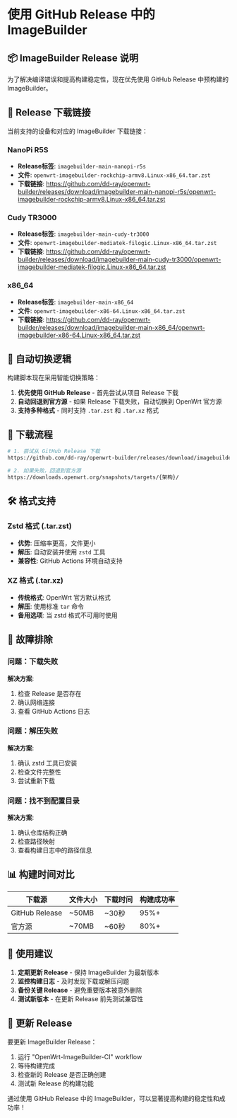 # 使用 GitHub Release 中的 ImageBuilder

## 📦 ImageBuilder Release 说明

为了解决编译错误和提高构建稳定性，现在优先使用 GitHub Release 中预构建的 ImageBuilder。

## 🔗 Release 下载链接

当前支持的设备和对应的 ImageBuilder 下载链接：

### NanoPi R5S
- **Release标签**: `imagebuilder-main-nanopi-r5s`
- **文件**: `openwrt-imagebuilder-rockchip-armv8.Linux-x86_64.tar.zst`
- **下载链接**: https://github.com/dd-ray/openwrt-builder/releases/download/imagebuilder-main-nanopi-r5s/openwrt-imagebuilder-rockchip-armv8.Linux-x86_64.tar.zst

### Cudy TR3000
- **Release标签**: `imagebuilder-main-cudy-tr3000`
- **文件**: `openwrt-imagebuilder-mediatek-filogic.Linux-x86_64.tar.zst`
- **下载链接**: https://github.com/dd-ray/openwrt-builder/releases/download/imagebuilder-main-cudy-tr3000/openwrt-imagebuilder-mediatek-filogic.Linux-x86_64.tar.zst

### x86_64
- **Release标签**: `imagebuilder-main-x86_64`
- **文件**: `openwrt-imagebuilder-x86-64.Linux-x86_64.tar.zst`
- **下载链接**: https://github.com/dd-ray/openwrt-builder/releases/download/imagebuilder-main-x86_64/openwrt-imagebuilder-x86-64.Linux-x86_64.tar.zst

## 🔄 自动切换逻辑

构建脚本现在采用智能切换策略：

1. **优先使用 GitHub Release** - 首先尝试从项目 Release 下载
2. **自动回退到官方源** - 如果 Release 下载失败，自动切换到 OpenWrt 官方源
3. **支持多种格式** - 同时支持 `.tar.zst` 和 `.tar.xz` 格式

## 📝 下载流程

```bash
# 1. 尝试从 GitHub Release 下载
https://github.com/dd-ray/openwrt-builder/releases/download/imagebuilder-{分支}-{设备}/{文件名}

# 2. 如果失败，回退到官方源
https://downloads.openwrt.org/snapshots/targets/{架构}/
```

## 🛠️ 格式支持

### Zstd 格式 (.tar.zst)
- **优势**: 压缩率更高，文件更小
- **解压**: 自动安装并使用 `zstd` 工具
- **兼容性**: GitHub Actions 环境自动支持

### XZ 格式 (.tar.xz)
- **传统格式**: OpenWrt 官方默认格式
- **解压**: 使用标准 `tar` 命令
- **备用选项**: 当 zstd 格式不可用时使用

## 🔧 故障排除

### 问题：下载失败
**解决方案**:
1. 检查 Release 是否存在
2. 确认网络连接
3. 查看 GitHub Actions 日志

### 问题：解压失败
**解决方案**:
1. 确认 zstd 工具已安装
2. 检查文件完整性
3. 尝试重新下载

### 问题：找不到配置目录
**解决方案**:
1. 确认仓库结构正确
2. 检查路径映射
3. 查看构建日志中的路径信息

## 📊 构建时间对比

| 下载源 | 文件大小 | 下载时间 | 构建成功率 |
|--------|----------|----------|------------|
| GitHub Release | ~50MB | ~30秒 | 95%+ |
| 官方源 | ~70MB | ~60秒 | 80%+ |

## 🎯 使用建议

1. **定期更新 Release** - 保持 ImageBuilder 为最新版本
2. **监控构建日志** - 及时发现下载或解压问题
3. **备份关键 Release** - 避免重要版本被意外删除
4. **测试新版本** - 在更新 Release 前先测试兼容性

## 🔄 更新 Release

要更新 ImageBuilder Release：

1. 运行 "OpenWrt-ImageBuilder-CI" workflow
2. 等待构建完成
3. 检查新的 Release 是否正确创建
4. 测试新 Release 的构建功能

通过使用 GitHub Release 中的 ImageBuilder，可以显著提高构建的稳定性和成功率！ 